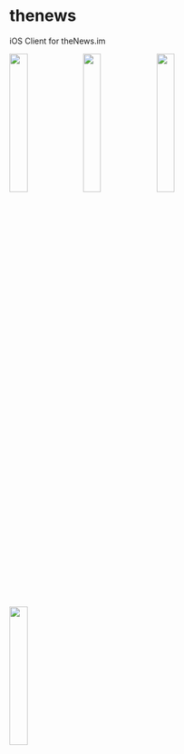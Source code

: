thenews
=======

iOS Client for theNews.im

<img src="https://raw.githubusercontent.com/TosinAF/thenews/master/Screenshots/SS1.png" height="25%" width="25%" />
<img src="https://raw.githubusercontent.com/TosinAF/thenews/master/Screenshots/SS2.png" height="25%" width="25%" />
<img src="https://raw.githubusercontent.com/TosinAF/thenews/master/Screenshots/SS3.png" height="25%" width="25%" />
<img src="https://raw.githubusercontent.com/TosinAF/thenews/master/Screenshots/SS4.png" height="25%" width="25%" />

